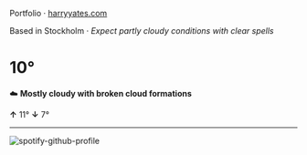 Portfolio · [harryyates.com](https://harryyates.com)

<!-- WEATHER_START -->
Based in Stockholm · *Expect partly cloudy conditions with clear spells*

# 10°
☁️ **Mostly cloudy with broken cloud formations**

**↑** 11° **↓** 7°

---
<!-- WEATHER_END -->

<p align="left">
  <a>
    <img src="https://spotify-github-profile.kittinanx.com/api/view?uid=bigbello&cover_image=true&theme=natemoo-re&show_offline=true&background_color=121212&interchange=false&bar_color=53b14f&bar_color_cover=false" alt="spotify-github-profile">
  </a>
</p>